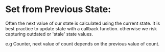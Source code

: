 # Set from Previous State:

Often the next value of our state is calculated using the current state. 
It is best practice to update state with a callback function.
otherwise we risk capturing outdated or 'stale' state values.

e.g Counter, next value of count depends on the previous value of count.

